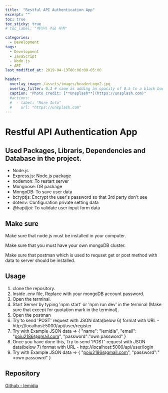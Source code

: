 ```yaml
---
title:  "Restful API Authentication App"
excerpt: ""
toc: true
toc_sticky: true
# toc_label: "페이지 주요 목차"

categories:
  - Development
tags:
  - Development
  - JavaScript
  - Node.js
  - API
last_modified_at: 2019-04-13T08:06:00-05:00

header:
  overlay_image: /assets/images/headerLogo2.jpg
  overlay_filter: 0.3 # same as adding an opacity of 0.5 to a black background
  caption: "Photo credit: [**Unsplash**](https://unsplash.com)"
  #actions:
  #  - label: "More Info"
  #    url: "https://unsplash.com"
---
```


# Restful API Authentication App

## Used Packages, Libraris, Dependencies and Database in the project.
- Node.js
- Express.js: Node.js package
- nodemon: To restart server
- Mongoose: DB package
- MongoDB: To save user data
- bcryptjs: Encrypt the user's password so that 3rd party don't see
- dotenv: Configuration private setting data
- @hapi/joi: To validate user input form data

## Make sure

<p>Make sure that node.js must be installed in your computer. </p>
<p>Make sure that you must have your own mongoDB cluster.</p>
<p>Make sure that postman which is used to requset get or post method with data to server should be installed.</p>

## Usage

1. clone the repository.
2. Inside .env file, Replace <password> with your mongoDB account password.
3. Open the terminal.
4. Start Server by typing 'npm start' or 'npm run dev' in the terminal (Make sure that except for quotation mark in the terminal).
5. Open the postman
6. Try to send 'POST' request with JSON data(below 6) format with URL - http://localhost:5000/api/user/register
7. Try with Example JSON data => { "name": "lemidia", "email": "poiu2186@gmail.com", "password":"own password" }
8. Once you have done this, Try to send 'POST' request with JSON data(below 7) format with URL - http://localhost:5000/api/user/login
9. Try with Example JSON data => { "poiu2186@gmail.com", "password":"<own passowrd" }

## Repository 

[Github - lemidia](https://github.com/lemidia/Rest-ful-API-Authentication)